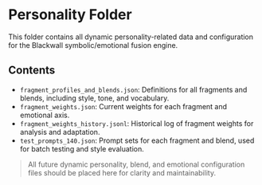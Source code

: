 # Personality Folder

This folder contains all dynamic personality-related data and configuration for the Blackwall symbolic/emotional fusion engine.

## Contents
- `fragment_profiles_and_blends.json`: Definitions for all fragments and blends, including style, tone, and vocabulary.
- `fragment_weights.json`: Current weights for each fragment and emotional axis.
- `fragment_weights_history.jsonl`: Historical log of fragment weights for analysis and adaptation.
- `test_prompts_140.json`: Prompt sets for each fragment and blend, used for batch testing and style evaluation.

> All future dynamic personality, blend, and emotional configuration files should be placed here for clarity and maintainability.
